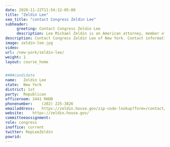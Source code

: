 ```yaml
---
date: 2020-11-22T11:54:12-05:00
title: "Zeldin Lee"
seo_title: "contact Congress Zeldin Lee"
subheader:
     greeting: Contact Congress Zeldin Lee 
     description: Lee Michael Zeldin is an American attorney, member of Congress, and officer in the United States Army Reserve. A Republican, he has represented New York's 1st congressional district in the United States House of Representatives since 2015.
description: Contact Congress Zeldin Lee of New York. Contact information for Zeldin Lee includes email address, phone number, and mailing address.
image: zeldin-lee.jpg
video: 
url: /new-york/zeldin-lee/
weight: 1
layout: course_home


####candidate
name:	Zeldin Lee
state:	New York
district: 1st
party:	Republican
officeroom:	2441 RHOB
phonenumber:	(202) 225-3826
emailaddress:	https://zeldin.house.gov/zip-code-lookup?form=/contact/email-me
website:	https://zeldin.house.gov/
committeeassignment: 
role: congress
inoffice: current
twitter: RepLeeZeldin
powrid: 
---
```


